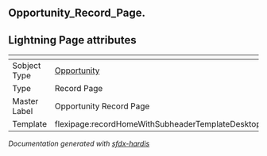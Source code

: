 ## Opportunity_Record_Page.

## Lightning Page attributes

|<!-- -->|<!-- -->|
|:---|:---|
|Sobject Type|[Opportunity](../objects/Opportunity.md)|
|Type| Record Page|
|Master Label|Opportunity Record Page|
|Template|flexipage:recordHomeWithSubheaderTemplateDesktop|




<!-- Page description -->


_Documentation generated with [sfdx-hardis](https://sfdx-hardis.cloudity.com)_
